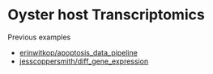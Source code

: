 # Oyster host Transcriptomics


Previous examples 

  - [erinwitkop/apoptosis_data_pipeline](https://github.com/erinwitkop/apoptosis_data_pipeline)
  - [jesscoppersmith/diff_gene_expression](https://github.com/jesscoppersmith/diff_gene_expression)
